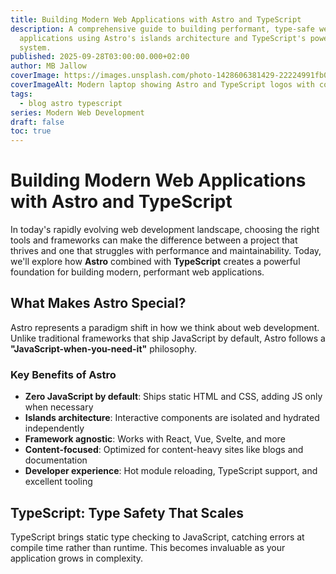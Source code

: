 ```yaml
---
title: Building Modern Web Applications with Astro and TypeScript
description: A comprehensive guide to building performant, type-safe web
  applications using Astro's islands architecture and TypeScript's powerful type
  system.
published: 2025-09-28T03:00:00.000+02:00
author: MB Jallow
coverImage: https://images.unsplash.com/photo-1428606381429-22224991fb0c
coverImageAlt: Modern laptop showing Astro and TypeScript logos with code in the background
tags:
  - blog astro typescript
series: Modern Web Development
draft: false
toc: true
---
```

# Building Modern Web Applications with Astro and TypeScript

In today's rapidly evolving web development landscape, choosing the right tools and frameworks can make the difference between a project that thrives and one that struggles with performance and maintainability. Today, we'll explore how **Astro** combined with **TypeScript** creates a powerful foundation for building modern, performant web applications.

## What Makes Astro Special?

Astro represents a paradigm shift in how we think about web development. Unlike traditional frameworks that ship JavaScript by default, Astro follows a **"JavaScript-when-you-need-it"** philosophy.

### Key Benefits of Astro

- **Zero JavaScript by default**: Ships static HTML and CSS, adding JS only when necessary
- **Islands architecture**: Interactive components are isolated and hydrated independently
- **Framework agnostic**: Works with React, Vue, Svelte, and more
- **Content-focused**: Optimized for content-heavy sites like blogs and documentation
- **Developer experience**: Hot module reloading, TypeScript support, and excellent tooling

## TypeScript: Type Safety That Scales

TypeScript brings static type checking to JavaScript, catching errors at compile time rather than runtime. This becomes invaluable as your application grows in complexity.
